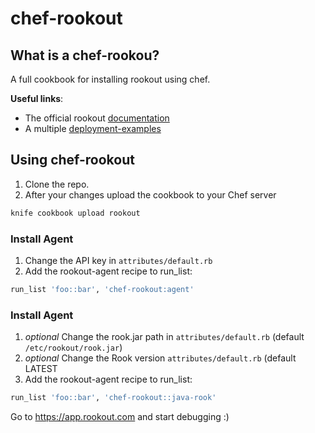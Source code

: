 # chef-rookout

## What is a chef-rookou?
A full cookbook for installing rookout using chef.

**Useful links**:
- The official rookout [documentation]
- A multiple [deployment-examples]

## Using chef-rookout
1. Clone the repo.
2. After your changes upload the cookbook to your Chef server
```bash
knife cookbook upload rookout
```

### Install Agent

1. Change the API key in `attributes/default.rb`
2. Add the rookout-agent recipe to run_list:
```ruby
run_list 'foo::bar', 'chef-rookout:agent'
```
### Install Agent

1. *optional* Change the rook.jar path in `attributes/default.rb` (default `/etc/rookout/rook.jar`)
2. *optional* Change the Rook version `attributes/default.rb` (default LATEST
3. Add the rookout-agent recipe to run_list:
```ruby
run_list 'foo::bar', 'chef-rookout::java-rook'
```

Go to https://app.rookout.com and start debugging :) 

[documentation]: https://rookout.github.io
[deployment-examples]: https://github.com/Rookout/deployment-examples
